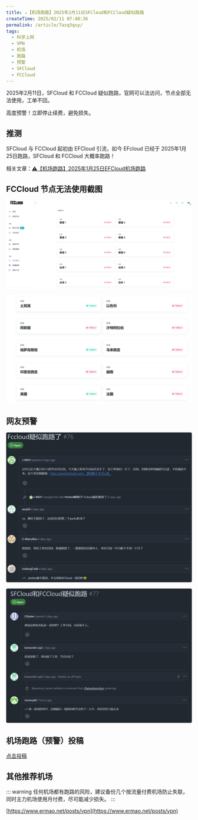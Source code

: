 ```yaml
---
title: ⚠️【机场跑路】2025年2月11日SFCloud和FCCloud疑似跑路
createTime: 2025/02/11 07:48:36
permalink: /article/7asq3quy/
tags:
  - 科学上网
  - VPN
  - 机场
  - 跑路
  - 预警
  - SFCloud
  - FCCloud
---
```

2025年2月11日，SFCloud 和 FCCloud 疑似跑路，官网可以法访问，节点全部无法使用，工单不回。

高度预警！立即停止续费，避免损失。

<!-- more -->

## 推测

SFCloud 与 FCCloud 起初由 EFCloud 引流，如今 EFcloud 已经于 2025年1月25日跑路，SFCloud 和 FCCloud 大概率跑路！

相关文章：[⚠️【机场跑路】2025年1月25日EFCloud机场跑路](/article/nz313xp6/)

## FCCloud 节点无法使用截图

![FCCloud 跑路](images/SFCloud和FCCloud/image.png)

![FCCloud 跑路](images/SFCloud和FCCloud/image-1.png)


## 网友预警

![FCCloud 跑路](images/SFCloud和FCCloud/image-2.png)

![FCCloud 跑路](images/SFCloud和FCCloud/image-3.png)

## 机场跑路（预警）投稿

[点击投稿](https://pyjichang.com/scamvpn/)

## 其他推荐机场

::: warning
任何机场都有跑路的风险，建议备份几个按流量付费机场防止失联，同时主力机场使用月付费，尽可能减少损失。
:::

[https://www.ermao.net/posts/vpn](https://www.ermao.net/posts/vpn)